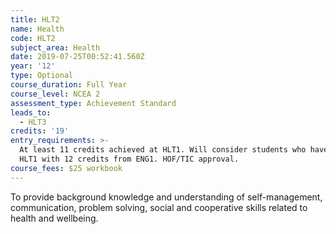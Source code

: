 ```yaml
---
title: HLT2
name: Health
code: HLT2
subject_area: Health
date: 2019-07-25T00:52:41.560Z
year: '12'
type: Optional
course_duration: Full Year
course_level: NCEA 2
assessment_type: Achievement Standard
leads_to:
  - HLT3
credits: '19'
entry_requirements: >-
  At least 11 credits achieved at HLT1. Will consider students who have not done
  HLT1 with 12 credits from ENG1. HOF/TIC approval.
course_fees: $25 workbook
---
```

To provide background knowledge and understanding of self-management, communication, problem solving, social and cooperative skills related to health and wellbeing.
